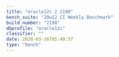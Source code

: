 ```yaml
---
title: "oracle12c 2 2198"
bench_suite: "20w12 CI Weekly Benchmark"
build_number: "2198"
dbprofile: "oracle12c"
classifier: ""
date: 2020-03-16T05:49:57
type: "bench"
---
```

